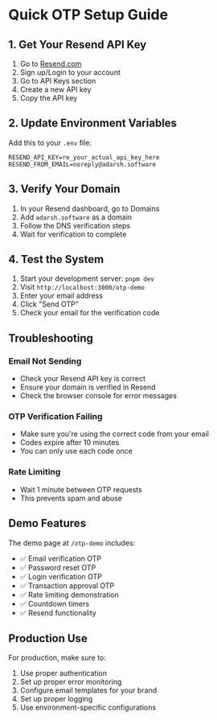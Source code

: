 # Quick OTP Setup Guide

## 1. Get Your Resend API Key

1. Go to [Resend.com](https://resend.com)
2. Sign up/Login to your account
3. Go to API Keys section
4. Create a new API key
5. Copy the API key

## 2. Update Environment Variables

Add this to your `.env` file:

```env
RESEND_API_KEY=re_your_actual_api_key_here
RESEND_FROM_EMAIL=noreply@adarsh.software
```

## 3. Verify Your Domain

1. In your Resend dashboard, go to Domains
2. Add `adarsh.software` as a domain
3. Follow the DNS verification steps
4. Wait for verification to complete

## 4. Test the System

1. Start your development server: `pnpm dev`
2. Visit `http://localhost:3000/otp-demo`
3. Enter your email address
4. Click "Send OTP"
5. Check your email for the verification code

## Troubleshooting

### Email Not Sending
- Check your Resend API key is correct
- Ensure your domain is verified in Resend
- Check the browser console for error messages

### OTP Verification Failing
- Make sure you're using the correct code from your email
- Codes expire after 10 minutes
- You can only use each code once

### Rate Limiting
- Wait 1 minute between OTP requests
- This prevents spam and abuse

## Demo Features

The demo page at `/otp-demo` includes:
- ✅ Email verification OTP
- ✅ Password reset OTP  
- ✅ Login verification OTP
- ✅ Transaction approval OTP
- ✅ Rate limiting demonstration
- ✅ Countdown timers
- ✅ Resend functionality

## Production Use

For production, make sure to:
1. Use proper authentication
2. Set up proper error monitoring
3. Configure email templates for your brand
4. Set up proper logging
5. Use environment-specific configurations 